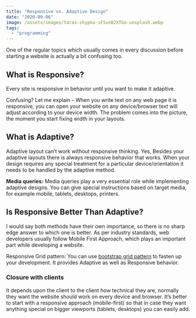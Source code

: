 ```yaml
---
title: "Responsive vs. Adaptive Design"
date: "2020-09-06"
image: /assets/images/taras-shypka-iFSvn82XfGo-unsplash.webp
tags:
  - "programming"
---
```


One of the regular topics which usually comes in every discussion before starting a website is actually a bit confusing too.

## What is Responsive?

Every site is responsive in behavior until you want to make it adaptive.

Confusing? Let me explain – When you write text on any web page it is responsive, you can open your website on any device/browser text will adjust according to your device width. The problem comes into the picture, the moment you start fixing width in your layouts.

## What is Adaptive?

Adaptive layout can’t work without responsive thinking. Yes, Besides your adaptive layouts there is always responsive behavior that works. When your design requires any special treatment for a particular device/orientation it needs to be handled by the adaptive method.

**Media queries:** Media queries play a very essential role while implementing adaptive designs. You can give special instructions based on target media, for example mobile, tablets, desktops, printers.

## Is Responsive Better Than Adaptive?

I would say both methods have their own importance, so there is no sharp edge answer to which one is better. As per industry standards, web developers usually follow Mobile First Approach, which plays an important part while developing a website.

Responsive Grid pattern: You can use [bootstrap grid pattern](http://getbootstrap.com/examples/grid/) to fasten up your development. It provides Adaptive as well as Responsive behavior.

### Closure with clients

It depends upon the client to the client how technical they are, normally they want the website should work on every device and browser. It’s better to start with a responsive approach (mobile-first) so that in case they want anything special on bigger viewports (tablets, desktops) you can easily add.
